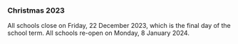###  Christmas 2023

All schools close on Friday, 22 December 2023, which is the final day of the
school term. All schools re-open on Monday, 8 January 2024.
